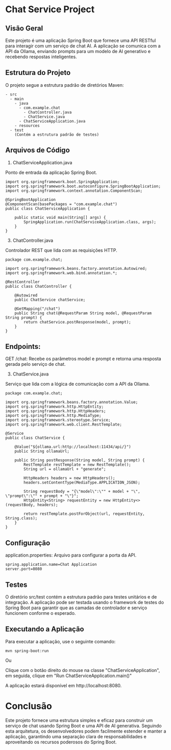 # Chat Service Project

## Visão Geral

Este projeto é uma aplicação Spring Boot que fornece uma API RESTful para interagir com um serviço de chat AI. A aplicação se comunica com a API da Ollama, enviando prompts para um modelo de AI generativo e recebendo respostas inteligentes.

## Estrutura do Projeto

O projeto segue a estrutura padrão de diretórios Maven:

	- src
	  - main
	    - java
	      - com.example.chat
	        - ChatController.java
	        - ChatService.java
	      - ChatServiceApplication.java
	    - resources
	  - test
	    (Contém a estrutura padrão de testes)
     
## Arquivos de Código

1. ChatServiceApplication.java

Ponto de entrada da aplicação Spring Boot.

	import org.springframework.boot.SpringApplication;
	import org.springframework.boot.autoconfigure.SpringBootApplication;
	import org.springframework.context.annotation.ComponentScan;

	@SpringBootApplication
	@ComponentScan(basePackages = "com.example.chat")
	public class ChatServiceApplication {

		public static void main(String[] args) {
			SpringApplication.run(ChatServiceApplication.class, args);
		}
	}

3. ChatController.java

Controlador REST que lida com as requisições HTTP.

	package com.example.chat;
	
	import org.springframework.beans.factory.annotation.Autowired;
	import org.springframework.web.bind.annotation.*;
	
	@RestController
	public class ChatController {

	    @Autowired
	    public ChatService chatService;
	
	    @GetMapping("/chat")
	    public String chat(@RequestParam String model, @RequestParam String prompt) {
	        return chatService.postResponse(model, prompt);
	    }
	}
 
## Endpoints:
GET /chat: Recebe os parâmetros model e prompt e retorna uma resposta gerada pelo serviço de chat.

3. ChatService.java

Serviço que lida com a lógica de comunicação com a API da Ollama.

	package com.example.chat;
	
	import org.springframework.beans.factory.annotation.Value;
	import org.springframework.http.HttpEntity;
	import org.springframework.http.HttpHeaders;
	import org.springframework.http.MediaType;
	import org.springframework.stereotype.Service;
	import org.springframework.web.client.RestTemplate;
	
	@Service
	public class ChatService {
	
	    @Value("${ollama.url:http://localhost:11434/api/}")
	    public String ollamaUrl;
	
	    public String postResponse(String model, String prompt) {
	        RestTemplate restTemplate = new RestTemplate();
	        String url = ollamaUrl + "generate";
	
	        HttpHeaders headers = new HttpHeaders();
	        headers.setContentType(MediaType.APPLICATION_JSON);
	
	        String requestBody = "{\"model\":\"" + model + "\", \"prompt\":\"" + prompt + "\"}";
	        HttpEntity<String> requestEntity = new HttpEntity<>(requestBody, headers);
	
	        return restTemplate.postForObject(url, requestEntity, String.class);
	    }
	}

## Configuração

application.properties: Arquivo para configurar a porta da API.

	spring.application.name=Chat Application
	server.port=8080

## Testes

O diretório src/test contém a estrutura padrão para testes unitários e de integração. A aplicação pode ser testada usando o framework de testes do Spring Boot para garantir que as camadas de controlador e serviço funcionem conforme o esperado.

## Executando a Aplicação

Para executar a aplicação, use o seguinte comando:

	mvn spring-boot:run
Ou

Clique com o botão direito do mouse na classe "ChatServiceApplication", em seguida, clique em "Run ChatServiceApplication.main()" 
 
A aplicação estará disponível em http://localhost:8080.

# Conclusão
Este projeto fornece uma estrutura simples e eficaz para construir um serviço de chat usando Spring Boot e uma API de AI generativa. Seguindo esta arquitetura, os desenvolvedores podem facilmente estender e manter a aplicação, garantindo uma separação clara de responsabilidades e aproveitando os recursos poderosos do Spring Boot.
